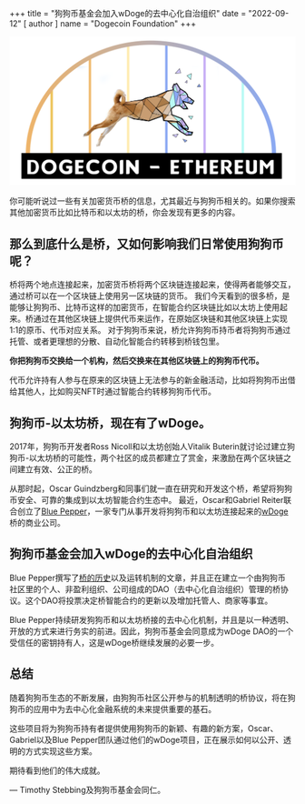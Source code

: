 +++
title = "狗狗币基金会加入wDoge的去中心化自治组织"
date = "2022-09-12"
[ author ]
  name = "Dogecoin Foundation"
+++

<img src="/doge-bridge-logo.png" class='center' width='600'/>

你可能听说过一些有关加密货币桥的信息，尤其最近与狗狗币相关的。如果你搜索其他加密货币比如比特币和以太坊的桥，你会发现有更多的内容。

## 那么到底什么是桥，又如何影响我们日常使用狗狗币呢？

桥将两个地点连接起来，加密货币桥将两个区块链连接起来，使得两者能够交互，通过桥可以在一个区块链上使用另一区块链的货币。 我们今天看到的很多桥，是能够让狗狗币、比特币这样的加密货币，在智能合约区块链比如以太坊上使用起来。桥通过在其他区块链上提供代币来运作，在原始区块链和其他区块链上实现1:1的原币、代币对应关系。 对于狗狗币来说，桥允许狗狗币持币者将狗狗币通过托管、或者更理想的分散、自动化智能合约转移到桥钱包里。

**你把狗狗币交换给一个机构，然后交换来在其他区块链上的狗狗币代币。**

代币允许持有人参与在原来的区块链上无法参与的新金融活动，比如将狗狗币出借给其他人，比如购买NFT时通过智能合约转移狗狗币代币。

## 狗狗币-以太坊桥，现在有了wDoge。

2017年，狗狗币开发者Ross Nicoll和以太坊创始人Vitalik Buterin就讨论过建立狗狗币-以太坊桥的可能性，两个社区的成员都建立了赏金，来激励在两个区块链之间建立有效、公正的桥。 

从那时起，Oscar Guindzberg和同事们就一直在研究和开发这个桥，希望将狗狗币安全、可靠的集成到以太坊智能合约生态中。
最近，Oscar和Gabriel Reiter联合创立了[Blue Pepper](https://bluepepper.io)，一家专门从事开发将狗狗币和以太坊连接起来的[wDoge](https://wdoge.tech)桥的商业公司。

## 狗狗币基金会加入wDoge的去中心化自治组织

Blue Pepper撰写了[桥的历史](https://medium.com/@bluepepper/doge-eth-bridge-past-present-and-future-89f7623bcab6)以及运转机制的文章，并且正在建立一个由狗狗币
社区里的个人、非盈利组织、公司组成的DAO（去中心化自治组织）管理的桥协议。这个DAO将投票决定桥智能合约的更新以及增加托管人、商家等事宜。

Blue Pepper持续研发狗狗币和以太坊桥接的去中心化机制，并且是以一种透明、开放的方式来进行务实的前进。因此，狗狗币基金会同意成为wDoge DAO的一个受信任的密钥持有人，这是wDoge桥继续发展的必要一步。

## 总结

随着狗狗币生态的不断发展，由狗狗币社区公开参与的机制透明的桥协议，将在狗狗币的应用中为去中心化金融系统的未来提供重要的基石。 

这些项目将为狗狗币持有者提供使用狗狗币的新颖、有趣的新方案，Oscar、Gabriel以及Blue Pepper团队通过他们的wDoge项目，正在展示如何以公开、透明的方式实现这些方案。

期待看到他们的伟大成就。

— Timothy Stebbing及狗狗币基金会同仁。
